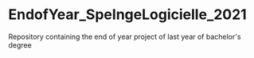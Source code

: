 # EndofYear_SpeIngeLogicielle_2021
 Repository containing the end of year project of last year of bachelor's degree
